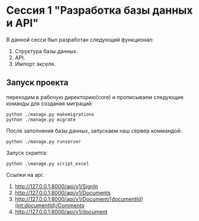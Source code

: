 # Сессия 1 "Разработка базы данных и API"

В данной сесси был разработан следующий функционал:

1. Структура базы данных.
2. API.
3. Импорт экселя.

## Запуск проекта

переходим в рабочую директорию(core) и прописываем следующие команды для создания миграций:

```
python ./manage.py makemigrations
python ./manage.py migrate
```

После заполнения базы данных, запускаем наш сервер коммандой:

```
python ./manage.py runserver
```

Запуск скрипта:

```
python .\manage.py script_excel
```

Ссылки на api:

1. http://127.0.0.1:8000/api/v1/SignIn
2. http://127.0.0.1:8000/api/v1/Documents
3. http://127.0.0.1:8000/api/v1/Document/[documentId](int:documentId)/Comments
4. http://127.0.0.1:8000/api/v1/document
